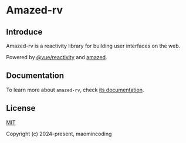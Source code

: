 # Amazed-rv

## Introduce

Amazed-rv is a reactivity library for building user interfaces on the web.

Powered by [@vue/reactivity](https://github.com/vuejs/core/tree/main/packages/reactivity) and [amazed](https://github.com/maomincoding/amazed).

## Documentation

To learn more about `amazed-rv`, check [its documentation](https://maomincoding.github.io/amazed-doc/tool/amazedRv).

## License

[MIT](http://opensource.org/licenses/MIT)

Copyright (c) 2024-present, maomincoding
